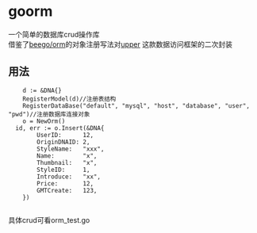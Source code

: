 # goorm
一个简单的数据库crud操作库  
借鉴了[beego/orm](github.com/astaxie/beego/orm)的对象注册写法对[upper](https://upper.io/) 这款数据访问框架的二次封装



## 用法
```
	d := &DNA{}
	RegisterModel(d)//注册表结构
	RegisterDataBase("default", "mysql", "host", "database", "user", "pwd")//注册数据库连接对象
	o = NewOrm()
  id, err := o.Insert(&DNA{
		UserID:      12,
		OriginDNAID: 2,
		StyleName:   "xxx",
		Name:        "x",
		Thumbnail:   "x",
		StyleID:     1,
		Introduce:   "xx",
		Price:       12,
		GMTCreate:   123,
	})
 
```
具体crud可看orm_test.go

